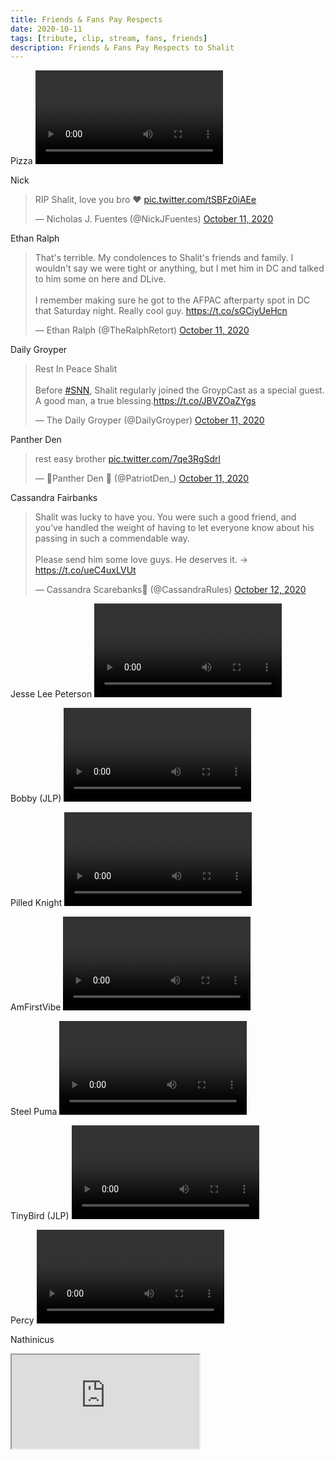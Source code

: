 ```yaml
---
title: Friends & Fans Pay Respects
date: 2020-10-11
tags: [tribute, clip, stream, fans, friends]
description: Friends & Fans Pay Respects to Shalit
---
```

Pizza
<video class="js-player" playsinline controls data-poster="https://archive.org/download/shalit_archive/shalit_archive.thumbs/Shalit/Misc/PIZZA_PLZ%20-%20Important%20Update-xCOfkTcGR_001729.jpg">
  <source src="https://archive.org/download/shalit_archive/Shalit/Misc/PIZZA_PLZ%20-%20Important%20Update-xCOfkTcGR.mp4" type="video/mp4"/>
</video>

Nick
<blockquote class="twitter-tweet" data-dnt="true" data-theme="dark"><p lang="en" dir="ltr">RIP Shalit, love you bro ❤️ <a href="https://t.co/tSBFz0iAEe">pic.twitter.com/tSBFz0iAEe</a></p>&mdash; Nicholas J. Fuentes (@NickJFuentes) <a href="https://twitter.com/NickJFuentes/status/1315341245087199232?ref_src=twsrc%5Etfw">October 11, 2020</a></blockquote> <script async src="https://platform.twitter.com/widgets.js" charset="utf-8"></script>

Ethan Ralph
<blockquote class="twitter-tweet" data-dnt="true" data-theme="dark"><p lang="en" dir="ltr">That&#39;s terrible. My condolences to Shalit&#39;s friends and family. I wouldn&#39;t say we were tight or anything, but I met him in DC and talked to him some on here and DLive. <br><br>I remember making sure he got to the AFPAC afterparty spot in DC that Saturday night. Really cool guy. <a href="https://t.co/sGCiyUeHcn">https://t.co/sGCiyUeHcn</a></p>&mdash; Ethan Ralph (@TheRalphRetort) <a href="https://twitter.com/TheRalphRetort/status/1315369762743083010?ref_src=twsrc%5Etfw">October 11, 2020</a></blockquote> <script async src="https://platform.twitter.com/widgets.js" charset="utf-8"></script>

Daily Groyper
<blockquote class="twitter-tweet" data-dnt="true" data-theme="dark"><p lang="en" dir="ltr">Rest In Peace Shalit<br><br>Before <a href="https://twitter.com/hashtag/SNN?src=hash&amp;ref_src=twsrc%5Etfw">#SNN</a>, Shalit regularly joined the GroypCast as a special guest.<br>A good man, a true blessing.<a href="https://t.co/JBVZOaZYgs">https://t.co/JBVZOaZYgs</a></p>&mdash; The Daily Groyper (@DailyGroyper) <a href="https://twitter.com/DailyGroyper/status/1315423349238108161?ref_src=twsrc%5Etfw">October 11, 2020</a></blockquote> <script async src="https://platform.twitter.com/widgets.js" charset="utf-8"></script>

Panther Den
<blockquote class="twitter-tweet" data-dnt="true" data-theme="dark"><p lang="en" dir="ltr">rest easy brother <a href="https://t.co/7qe3RgSdrl">pic.twitter.com/7qe3RgSdrl</a></p>&mdash; 🎷Panther Den 🎷 (@PatriotDen_) <a href="https://twitter.com/PatriotDen_/status/1315346256663805954?ref_src=twsrc%5Etfw">October 11, 2020</a></blockquote> <script async src="https://platform.twitter.com/widgets.js" charset="utf-8"></script>

Cassandra Fairbanks
<blockquote class="twitter-tweet" data-dnt="true" data-theme="dark"><p lang="en" dir="ltr">Shalit was lucky to have you. You were such a good friend, and you’ve handled the weight of having to let everyone know about his passing in such a commendable way. <br><br>Please send him some love guys. He deserves it. -&gt; <a href="https://t.co/ueC4uxLVUt">https://t.co/ueC4uxLVUt</a></p>&mdash; Cassandra Scarebanks🎃 (@CassandraRules) <a href="https://twitter.com/CassandraRules/status/1315477370116206593?ref_src=twsrc%5Etfw">October 12, 2020</a></blockquote> <script async src="https://platform.twitter.com/widgets.js" charset="utf-8"></script>

Jesse Lee Peterson
<video class="js-player" playsinline controls data-poster="https://archive.org/download/shalit_archive/shalit_archive.thumbs/Shalit/Misc/Jesse%20Lee%20Peterson%20gives%20a%20final%20goodbye%20to%20Shalito-qSmQ1KxDUBY_000001.jpg">
  <source src="https://archive.org/download/shalit_archive/Shalit/Misc/Jesse%20Lee%20Peterson%20gives%20a%20final%20goodbye%20to%20Shalito-qSmQ1KxDUBY.mp4" type="video/mp4"/>
</video>

Bobby (JLP)
<video class="js-player" playsinline controls data-poster="https://archive.org/download/shalit_archive/shalit_archive.thumbs/Shalit/Misc/Bobby%20remembers%20Shalit%20on%20JLP-CqlYTQ3DL38_000208.jpg">
  <source src="https://archive.org/download/shalit_archive/Shalit/Misc/Bobby%20remembers%20Shalit%20on%20JLP-CqlYTQ3DL38.mp4" type="video/mp4"/>
</video>

Pilled Knight
<video class="js-player" playsinline controls data-poster="https://archive.org/download/shalit_archive/shalit_archive.thumbs/Shalit/Misc/PilledKnight%20-%20May%20God%20grant%20you%20eternal%20pardon%20and%20peace.-1315337887521673216_000001.jpg">
  <source src="https://archive.org/download/shalit_archive/Shalit/Misc/PilledKnight%20-%20May%20God%20grant%20you%20eternal%20pardon%20and%20peace.-1315337887521673216.mp4" type="video/mp4"/>
</video>

AmFirstVibe
<video class="js-player" playsinline controls data-poster="https://archive.org/download/shalit_archive/shalit_archive.thumbs/Shalit/Misc/shalittribute_000174.jpg">
  <source src="https://archive.org/download/shalit_archive/Shalit/Misc/shalittribute.mp4" type="video/mp4"/>
</video>

Steel Puma
<video class="js-player" playsinline controls data-poster="https://archive.org/download/shalit_archive/shalit_archive.thumbs/Shalit/Misc/steel%20puma%20-%20Rest%20Easy%20KING%20%F0%9F%98%A2-1315343462766534656_000001.jpg">
  <source src="https://archive.org/download/shalit_archive/Shalit/Misc/steel%20puma%20-%20Rest%20Easy%20KING%20%F0%9F%98%A2-1315343462766534656.mp4" type="video/mp4"/>
</video>

TinyBird (JLP)
<video class="js-player" playsinline controls data-poster="https://archive.org/download/shalit_archive/shalit_archive.thumbs/Shalit/Misc/tinybird%20-%20if%20you%20dont%20like%20shalit%20satan%20is%20your%20daddy-1315368183465938944_000001.jpg">
  <source src="https://archive.org/download/shalit_archive/Shalit/Misc/tinybird%20-%20if%20you%20dont%20like%20shalit%20satan%20is%20your%20daddy-1315368183465938944.mp4" type="video/mp4"/>
</video>

Percy
<video class="js-player" playsinline controls data-poster="https://archive.org/download/shalit_archive/shalit_archive.thumbs/Shalit/Misc/%F0%9F%8E%84%E2%9B%84Christmas%20Percy%20%E2%9B%84%F0%9F%8E%84%20-%20RIP%20Shalit-1315486418081386502_000001.jpg">
  <source src="https://archive.org/download/shalit_archive/Shalit/Misc/%F0%9F%8E%84%E2%9B%84Christmas%20Percy%20%E2%9B%84%F0%9F%8E%84%20-%20RIP%20Shalit-1315486418081386502.mp4" type="video/mp4"/>
</video>

Nathinicus
<div class="plyr__video-embed" class="js-player">
  <iframe
    src="https://www.youtube.com/watch?v=j3QY5PNUd_k"
    allowfullscreen
    allowtransparency
    allow="autoplay"
  ></iframe>
</div>
